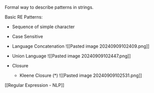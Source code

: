 Formal way to describe patterns in strings.

Basic RE Patterns:
- Sequence of simple character
- Case Sensitive


- Language Concatenation
![[Pasted image 20240909102409.png]]
- Union Language
  ![[Pasted image 20240909102447.png]]
- Closure
	- Kleene Closure (*)
	  ![[Pasted image 20240909102531.png]]
	  
[[Regular Expression - NLP]]


